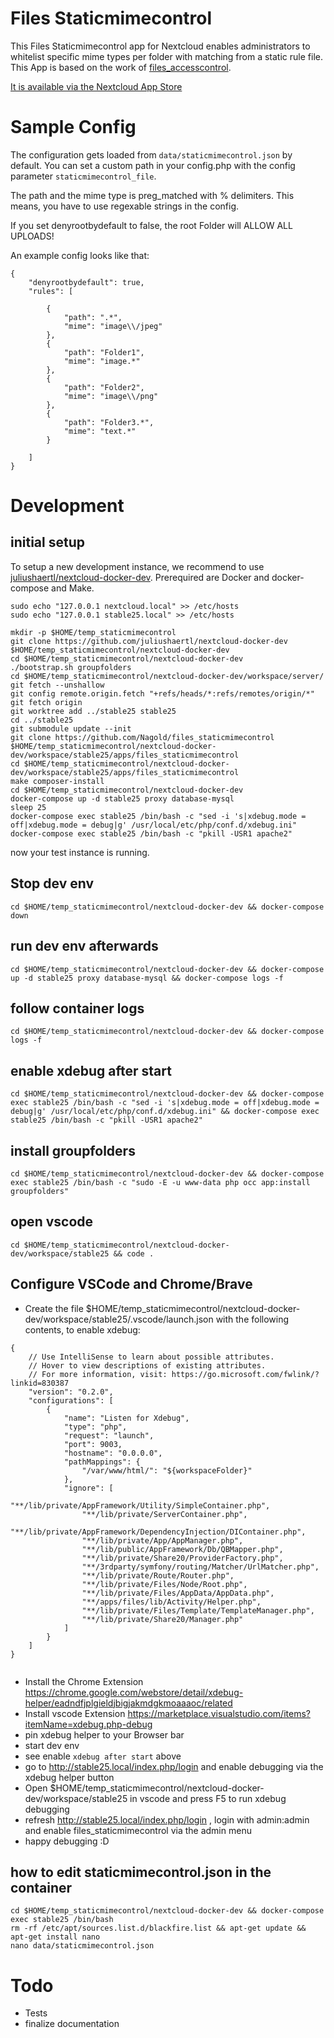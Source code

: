 # Files Staticmimecontrol

This Files Staticmimecontrol app for Nextcloud enables administrators to whitelist specific mime types per folder with matching from a static rule file. This App is based on the work of [files_accesscontrol](https://github.com/nextcloud/files_accesscontrol).

[It is available via the Nextcloud App Store](https://apps.nextcloud.com/apps/files_staticmimecontrol)

# Sample Config

The configuration gets loaded from `data/staticmimecontrol.json` by default. You can set a custom path in your config.php with the config parameter `staticmimecontrol_file`.

The path and the mime type is preg_matched with % delimiters. This means, you have to use regexable strings in the config. 

If you set denyrootbydefault to false, the root Folder will ALLOW ALL UPLOADS!

An example config looks like that:

```
{
    "denyrootbydefault": true,
    "rules": [

        {
            "path": ".*",
            "mime": "image\\/jpeg"
        },
		{
            "path": "Folder1",
            "mime": "image.*"
        },
        {
            "path": "Folder2",
            "mime": "image\\/png"
        },
		{
            "path": "Folder3.*",
            "mime": "text.*"
        }

    ]
}

```

# Development

## initial setup

To setup a new development instance, we recommend to use [juliushaertl/nextcloud-docker-dev](https://github.com/juliushaertl/nextcloud-docker-dev). Prerequired are Docker and docker-compose and Make.

```
sudo echo "127.0.0.1 nextcloud.local" >> /etc/hosts
sudo echo "127.0.0.1 stable25.local" >> /etc/hosts

mkdir -p $HOME/temp_staticmimecontrol
git clone https://github.com/juliushaertl/nextcloud-docker-dev $HOME/temp_staticmimecontrol/nextcloud-docker-dev
cd $HOME/temp_staticmimecontrol/nextcloud-docker-dev
./bootstrap.sh groupfolders
cd $HOME/temp_staticmimecontrol/nextcloud-docker-dev/workspace/server/
git fetch --unshallow
git config remote.origin.fetch "+refs/heads/*:refs/remotes/origin/*"
git fetch origin
git worktree add ../stable25 stable25
cd ../stable25
git submodule update --init
git clone https://github.com/Nagold/files_staticmimecontrol $HOME/temp_staticmimecontrol/nextcloud-docker-dev/workspace/stable25/apps/files_staticmimecontrol
cd $HOME/temp_staticmimecontrol/nextcloud-docker-dev/workspace/stable25/apps/files_staticmimecontrol
make composer-install
cd $HOME/temp_staticmimecontrol/nextcloud-docker-dev
docker-compose up -d stable25 proxy database-mysql
sleep 25
docker-compose exec stable25 /bin/bash -c "sed -i 's|xdebug.mode = off|xdebug.mode = debug|g' /usr/local/etc/php/conf.d/xdebug.ini"
docker-compose exec stable25 /bin/bash -c "pkill -USR1 apache2"
```

now your test instance is running.

## Stop dev env

```
cd $HOME/temp_staticmimecontrol/nextcloud-docker-dev && docker-compose down
```

## run dev env afterwards

```
cd $HOME/temp_staticmimecontrol/nextcloud-docker-dev && docker-compose up -d stable25 proxy database-mysql && docker-compose logs -f
```

## follow container logs

```
cd $HOME/temp_staticmimecontrol/nextcloud-docker-dev && docker-compose logs -f
```

## enable xdebug after start

```
cd $HOME/temp_staticmimecontrol/nextcloud-docker-dev && docker-compose exec stable25 /bin/bash -c "sed -i 's|xdebug.mode = off|xdebug.mode = debug|g' /usr/local/etc/php/conf.d/xdebug.ini" && docker-compose exec stable25 /bin/bash -c "pkill -USR1 apache2"
```
## install groupfolders

```
cd $HOME/temp_staticmimecontrol/nextcloud-docker-dev && docker-compose exec stable25 /bin/bash -c "sudo -E -u www-data php occ app:install groupfolders"
```

## open vscode

```
cd $HOME/temp_staticmimecontrol/nextcloud-docker-dev/workspace/stable25 && code .
```


## Configure VSCode and Chrome/Brave

* Create the file $HOME/temp_staticmimecontrol/nextcloud-docker-dev/workspace/stable25/.vscode/launch.json with the following contents, to enable xdebug:

```
{
    // Use IntelliSense to learn about possible attributes.
    // Hover to view descriptions of existing attributes.
    // For more information, visit: https://go.microsoft.com/fwlink/?linkid=830387
    "version": "0.2.0",
    "configurations": [
        {
            "name": "Listen for Xdebug",
            "type": "php",
            "request": "launch",
            "port": 9003,
            "hostname": "0.0.0.0",
            "pathMappings": {
                "/var/www/html/": "${workspaceFolder}"
            },
			"ignore": [
                "**/lib/private/AppFramework/Utility/SimpleContainer.php",
                "**/lib/private/ServerContainer.php",
				"**/lib/private/AppFramework/DependencyInjection/DIContainer.php",
				"**/lib/private/App/AppManager.php",
				"**/lib/public/AppFramework/Db/QBMapper.php",
				"**/lib/private/Share20/ProviderFactory.php",
				"**/3rdparty/symfony/routing/Matcher/UrlMatcher.php",
				"**/lib/private/Route/Router.php",
				"**/lib/private/Files/Node/Root.php",
				"**/lib/private/Files/AppData/AppData.php",
				"**/apps/files/lib/Activity/Helper.php",
				"**/lib/private/Files/Template/TemplateManager.php",
				"**/lib/private/Share20/Manager.php"
            ]
        }
    ]
}


``` 

* Install the Chrome Extension https://chrome.google.com/webstore/detail/xdebug-helper/eadndfjplgieldjbigjakmdgkmoaaaoc/related
* Install vscode Extension https://marketplace.visualstudio.com/items?itemName=xdebug.php-debug
* pin xdebug helper to your Browser bar
* start dev env
* see enable `xdebug after start` above
* go to http://stable25.local/index.php/login and enable debugging via the xdebug helper button
* Open $HOME/temp_staticmimecontrol/nextcloud-docker-dev/workspace/stable25 in vscode and press F5 to run xdebug debugging
* refresh http://stable25.local/index.php/login , login with admin:admin and enable files_staticmimecontrol via the admin menu
* happy debugging :D

## how to edit staticmimecontrol.json in the container

```
cd $HOME/temp_staticmimecontrol/nextcloud-docker-dev && docker-compose exec stable25 /bin/bash
rm -rf /etc/apt/sources.list.d/blackfire.list && apt-get update && apt-get install nano
nano data/staticmimecontrol.json
```



# Todo

* Tests
* finalize documentation
